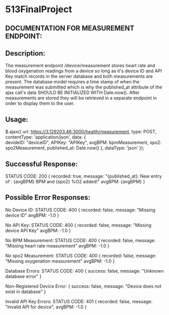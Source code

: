 # 513FinalProject

DOCUMENTATION FOR MEASUREMENT ENDPOINT:
---------------------------------------

Description:
---------------------------------------
The measurement endpoint /device/measurement stores heart rate and blood oxygenation readings
from a device so long as it's device ID and API Key match records in the server database
and both measurements are present. The database model requires a time stamp of when the 
measurement was submitted which is why the published_at attribute of the ajax call's
data SHOULD BE INITIALIZED WITH Date.now(). After measurements are stored they will be
retrieved in a separate endpoint in order to display them to the user.

Usage:
---------------------------------------
$.ajax({
url: https://3.129203.46:3000/health/measurement,
type: POST,
contentType: 'application/json',
data: {  
         devideID: "deviceID",
         APIKey: "APIKey",
         avgBPM: bpmMeasurement,
         spo2: spo2Measurement,
         published_at: Date.now() 
       },
dataType: 'json'
});

Successful Response:
---------------------------------------
STATUS CODE: 200
{
    recorded: true,
    message: "{published_at}: New entry of : {avgBPM} BPM and {spo2} %O2 added!"
    avgBPM: {avgBPM}
}

Possible Error Responses:
---------------------------------------
No Device ID:
STATUS CODE: 400
{
    recorded: false,
    message: "Missing device ID"
    avgBPM: -1.0
}

No API Key:
STATUS CODE: 400
{
    recorded: false,
    message: "Missing device API Key"
    avgBPM: -1.0
}

No BPM Measurement:
STATUS CODE: 400
{
    recorded: false,
    message: "Missing heart rate measurement"
    avgBPM: -1.0
}

No spo2 Measurement:
STATUS CODE: 400
{
    recorded: false,
    message: "Missing oxygenation measurement"
    avgBPM: -1.0
}

Database Errors:
STATUS CODE: 400
{
    success: false, 
    message: "Unknown database error"
}

Non-Registered Device Error:
{
    success: false, 
    message: "Device does not exist in database"
}

Invalid API Key Errors:
STATUS CODE: 401
{
    recorded: false,
    message: "Invalid API for device",
    avgBPM: -1.0
}


